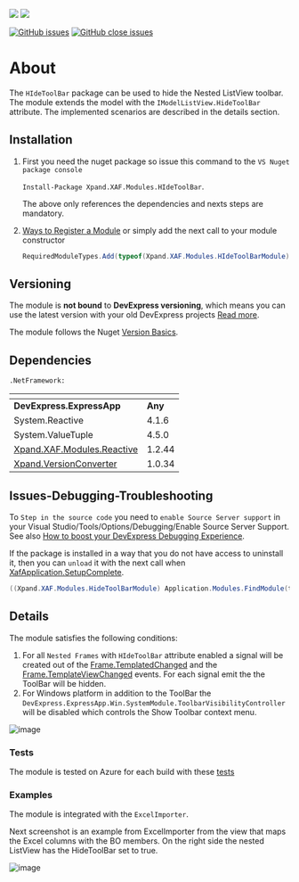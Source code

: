 ![](https://img.shields.io/nuget/v/Xpand.XAF.Modules.HideToolBar.svg?&style=flat) ![](https://img.shields.io/nuget/dt/Xpand.XAF.Modules.HideToolBar.svg?&style=flat)

[![GitHub issues](https://img.shields.io/github/issues/eXpandFramework/expand/HideToolBar.svg)](https://github.com/eXpandFramework/eXpand/issues?utf8=%E2%9C%93&q=is%3Aissue+is%3Aopen+sort%3Aupdated-desc+label%3AStandalone_xaf_modules+HideToolBar) [![GitHub close issues](https://img.shields.io/github/issues-closed/eXpandFramework/eXpand/HideToolBar.svg)](https://github.com/eXpandFramework/eXpand/issues?utf8=%E2%9C%93&q=is%3Aissue+is%3Aclosed+sort%3Aupdated-desc+label%3AStandalone_XAF_Modules+HideToolBar)
# About 

The `HIdeToolBar` package can be used to hide the Nested ListView toolbar. The module extends the model with the `IModelListView.HideToolBar` attribute. The implemented scenarios are described in the details section.
## Installation 
1. First you need the nuget package so issue this command to the `VS Nuget package console` 

   `Install-Package Xpand.XAF.Modules.HIdeToolBar`.

    The above only references the dependencies and nexts steps are mandatory.

2. [Ways to Register a Module](https://documentation.devexpress.com/eXpressAppFramework/118047/Concepts/Application-Solution-Components/Ways-to-Register-a-Module)
or simply add the next call to your module constructor
    ```cs
    RequiredModuleTypes.Add(typeof(Xpand.XAF.Modules.HIdeToolBarModule));
    ```
## Versioning
The module is **not bound** to **DevExpress versioning**, which means you can use the latest version with your old DevExpress projects [Read more](https://github.com/eXpandFramework/XAF/tree/master/tools/Xpand.VersionConverter).

The module follows the Nuget [Version Basics](https://docs.microsoft.com/en-us/nuget/reference/package-versioning#version-basics).
## Dependencies
`.NetFramework: `

|<!-- -->|<!-- -->
|----|----
|**DevExpress.ExpressApp**|**Any**
|System.Reactive|4.1.6
 |System.ValueTuple|4.5.0
 |[Xpand.XAF.Modules.Reactive](https://github.com/eXpandFramework/DevExpress.XAF/tree/master/src/Modules/Xpand.XAF.Modules.Reactive)|1.2.44
 |[Xpand.VersionConverter](https://github.com/eXpandFramework/DevExpress.XAF/tree/master/tools/Xpand.VersionConverter)|1.0.34

## Issues-Debugging-Troubleshooting

To `Step in the source code` you need to `enable Source Server support` in your Visual Studio/Tools/Options/Debugging/Enable Source Server Support. See also [How to boost your DevExpress Debugging Experience](https://github.com/eXpandFramework/DevExpress.XAF/wiki/How-to-boost-your-DevExpress-Debugging-Experience#1-index-the-symbols-to-your-custom-devexpresss-installation-location).

If the package is installed in a way that you do not have access to uninstall it, then you can `unload` it with the next call when [XafApplication.SetupComplete](https://docs.devexpress.com/eXpressAppFramework/DevExpress.ExpressApp.XafApplication.SetupComplete).
```ps1
((Xpand.XAF.Modules.HideToolBarModule) Application.Modules.FindModule(typeof(Xpand.XAF.Modules.HideToolBarModule))).Unload();
```

## Details
The module satisfies the following conditions:
1. For all `Nested Frames` with `HIdeToolBar` attribute enabled a signal will be created out of the [Frame.TemplatedChanged](https://docs.devexpress.com/eXpressAppFramework/DevExpress.ExpressApp.Frame.TemplateChanged) and the [Frame.TemplateViewChanged](https://docs.devexpress.com/eXpressAppFramework/DevExpress.ExpressApp.Frame.TemplateViewChanged) events. For each signal emit the the ToolBar will be hidden.
2. For Windows platform in addition to the ToolBar the `DevExpress.ExpressApp.Win.SystemModule.ToolbarVisibilityController` will be disabled which controls the Show Toolbar context menu.

![image](https://user-images.githubusercontent.com/159464/58032948-418c4500-7b2c-11e9-96bc-f853bd4b9287.png)

### Tests
The module is tested on Azure for each build with these [tests](https://github.com/eXpandFramework/Packages/tree/master/src/Tests/HIdeToolBar)

### Examples
The module is integrated with the `ExcelImporter`.

Next screenshot is an example from ExcelImporter from the view that maps the Excel columns with the BO members. On the right side the nested ListView has the HideToolBar set to true.

![image](https://user-images.githubusercontent.com/159464/55381194-238e6500-552b-11e9-8314-f1b1132d09f3.png)

